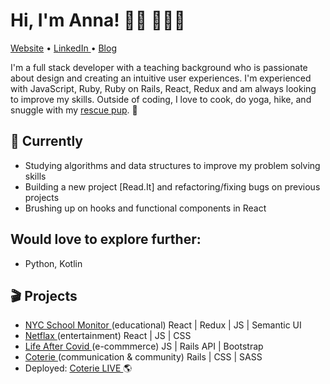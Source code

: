 # Hi, I'm Anna! 👋🏻 👩🏽‍💻

<centered><a href="https://annakim.dev">Website</a> • <a href="https://www.linkedin.com/in/devannakim/"> LinkedIn </a> • <a href="https://annacodes.medium.com/">Blog</a></centered>

I'm a full stack developer with a teaching background who is passionate about design and creating an intuitive user experiences. I'm experienced with JavaScript, Ruby, Ruby on Rails, React, Redux and am always looking to improve my skills. Outside of coding, I love to cook, do yoga, hike, and snuggle with my <a href="https://www.instagram.com/coopersadventuresnyc/">rescue pup</a>. 🐶

## 🚧 Currently
* Studying algorithms and data structures to improve my problem solving skills
* Building a new project [Read.It] and refactoring/fixing bugs on previous projects
* Brushing up on hooks and functional components in React

## Would love to explore further:
* Python, Kotlin

## 🎬 Projects
- <a href="https://youtu.be/XhGUIsml7eE"> NYC School Monitor </a>(educational) React | Redux | JS | Semantic UI
- <a href="https://youtu.be/hAE1uylB2h4"> Netflax </a> (entertainment) React | JS | CSS
- <a href="https://youtu.be/Krfr_3usRQk"> Life After Covid </a>(e-commmerce) JS | Rails API | Bootstrap
- <a href="https://youtu.be/nC7PQP0Lf2o"> Coterie </a>(communication & community) Rails | CSS | SASS 
- Deployed: <a href="https://guarded-escarpment-91959.herokuapp.com/">Coterie LIVE </a> 🌎
